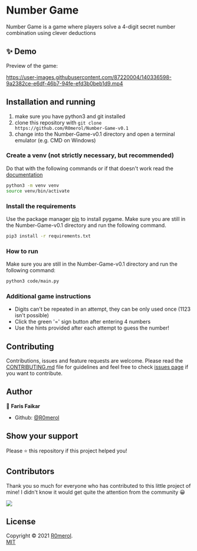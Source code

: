 # Number Game
Number Game is a game where players solve a 4-digit secret number combination using clever deductions

## ✨ Demo

Preview of the game:

https://user-images.githubusercontent.com/87220004/140336598-9a2382ce-e6df-46b7-94fe-efd3b0beb1d9.mp4

## Installation and running

1. make sure you have python3 and git installed
2. clone this repository with `git clone https://github.com/R0merol/Number-Game-v0.1`
3. change into the Number-Game-v0.1 directory and open a terminal emulator (e.g. CMD on Windows)

### Create a venv (not strictly necessary, but recommended)

Do that with the following commands or if that doesn't work read the [documentation](https://docs.python.org/3/library/venv.html#creating-virtual-environments)

```sh
python3 -m venv venv
source venv/bin/activate
```

### Install the requirements
Use the package manager [pip](https://pypi.org/project/pip/) to install pygame.
Make sure you are still in the Number-Game-v0.1 directory and run the following command.
 
```sh
pip3 install -r requirements.txt
```

### How to run
Make sure you are still in the Number-Game-v0.1 directory and run the following command:

```sh
python3 code/main.py
```

### Additional game instructions
- Digits can't be repeated in an attempt, they can be only used once (1123 isn't possible)
- Click the green '=' sign button after entering 4 numbers
- Use the hints provided after each attempt to guess the number!

## Contributing

Contributions, issues and feature requests are welcome. Please read the [CONTRIBUTING.md](https://github.com/R0merol/Number-Game-v0.1/blob/master/CONTRIBUTING.md) file for guidelines and feel free to check [issues page](https://github.com/R0merol/Number-Game-v0.1/issues) if you want to contribute. 

## Author

👤 **Faris Faikar**

- Github: [@R0merol](https://github.com/R0merol)

## Show your support

Please ⭐️ this repository if this project helped you!

## Contributors
Thank you so much for everyone who has contributed to this little project of mine! I didn't know it would get quite the attention from the community 😀

<a href="https://github.com/R0merol/Number-Game-v0.1/graphs/contributors">
  <img src="https://contrib.rocks/image?repo=R0merol/Number-Game-v0.1" />
</a>

## License

Copyright © 2021 [R0merol](https://github.com/R0merol). <br/>
[MIT](https://choosealicense.com/licenses/mit/)
